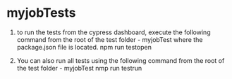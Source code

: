 # myjobTests
1. to run the tests from the cypress dashboard, execute the following command from the
root of the test folder - myjobTest where the package.json file is located.
npm run testopen

1. You can also run all tests using the following command from the root of the test folder - myjobTest
nmp run testrun